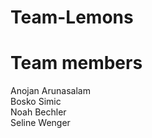 # Team-Lemons

# Team members<br />
Anojan Arunasalam<br />
Bosko Simic<br />
Noah Bechler<br />
Seline Wenger<br />
